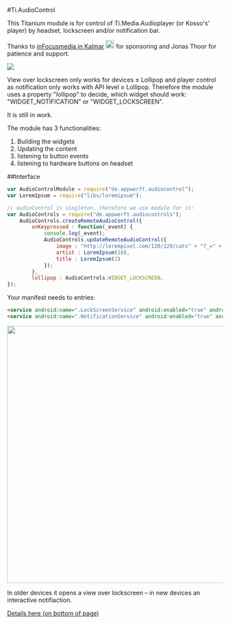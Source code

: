 #Ti.AudioControl


This Titanium module is for control of Ti.Media.Audioplayer (or Kosso's' player) by headset, lockscreen and/or notification bar.

Thanks to [inFocusmedia  in Kalmar](http://www.infocusmedia.se/app/)  <img src="http://www.infocusmedia.se/wp-content/themes/ifom/images/logo_ifom_01.png" height=20/>
 for sponsoring and Jonas Thoor for patience and support. 


![](https://raw.githubusercontent.com/AppWerft/Ti.AudioControls/master/assets/audiocontrol.png)

View over lockscreen only works for devices ≤ Lollipop and player control as notification only works with API level ≥ Lollipop. Therefore the module uses a property "lollipop" to decide, which widget should work: "WIDGET_NOTIFICATION" or "WIDGET_LOCKSCREEN".

It is still in work.

The module has 3 functionalities:

1. Building the widgets
2. Updating the content
3. listening to button events
4. listening to hardware buttons on headset


##Interface

```javascript
var AudioControlModule = require("de.appwerft.audiocontrol");
var LoremIpsum = require("libs/loremipsum");

// audioControl is singleton, therefore we use module for it:
var AudioControls = require("de.appwerft.audiocontrols");
    AudioControls.createRemoteAudioControl({
        onKeypressed : function(_event) {
            console.log(_event);
            AudioControls.updateRemoteAudioControl({
                image : "http://lorempixel.com/120/120/cats" + "?_=" + Math.random(),
                artist : LoremIpsum(10),
                title : LoremIpsum(2)
            });
        },
        lollipop : AudioControls.WIDGET_LOCKSCREEN,
});
```

Your manifest needs to entries:

```xml
<service android:name=".LockScreenService" android:enabled="true" android:exported="true"/>
<service android:name=".NotificationService" android:enabled="true" android:exported="true"/>
```

<img src="https://raw.githubusercontent.com/AppWerft/Ti.AudioControls/master/assets/lsr.png" width="600">


In older devices it opens a view over lockscreen  – in new devices an interactive notifiaction.


[Details here (on bottom of page)](https://developer.android.com/about/versions/android-5.0-changes.html#Lockscreen+widget+support+removed)


